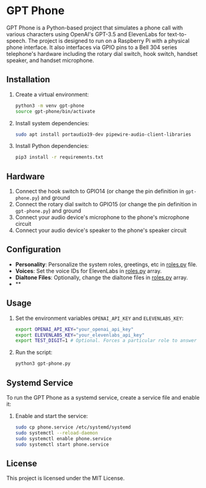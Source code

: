 # GPT Phone

GPT Phone is a Python-based project that simulates a phone call with various characters using OpenAI's GPT-3.5 and ElevenLabs for text-to-speech. The project is designed to run on a Raspberry Pi with a physical phone interface. It also interfaces via GPIO pins to a Bell 304 series telephone's hardware including the rotary dial switch, hook switch, handset speaker, and handset microphone.

## Installation

1. Create a virtual environment:
    ```sh
    python3 -m venv gpt-phone
    source gpt-phone/bin/activate
    ```

2. Install system dependencies:
    ```sh
    sudo apt install portaudio19-dev pipewire-audio-client-libraries
    ```

3. Install Python dependencies:
    ```sh
    pip3 install -r requirements.txt
    ```

## Hardware

1. Connect the hook switch to GPIO14 (or change the pin definition in `gpt-phone.py`) and ground
2. Connect the rotary dial switch to GPIO15 (or change the pin definition in `gpt-phone.py`) and ground
3. Connect your audio device's microphone to the phone's microphone circuit
4. Connect your audio device's speaker to the phone's speaker circuit

## Configuration

- **Personality**: Personalize the system roles, greetings, etc in [roles.py](http://_vscodecontentref_/0) file.
- **Voices**: Set the voice IDs for ElevenLabs in [roles.py](http://_vscodecontentref_/1) array.
- **Dialtone Files**: Optionally, change the dialtone files in [roles.py](http://_vscodecontentref_/2) array.
- **

## Usage

1. Set the environment variables `OPENAI_API_KEY` and `ELEVENLABS_KEY`:
    ```sh
    export OPENAI_API_KEY="your_openai_api_key"
    export ELEVENLABS_KEY="your_elevenlabs_api_key"
    export TEST_DIGIT=1 # Optional. Forces a particular role to answer the phone, for testing purposes.
    ```

2. Run the script:
    ```sh
    python3 gpt-phone.py
    ```

## Systemd Service

To run the GPT Phone as a systemd service, create a service file and enable it:

1. Enable and start the service:
    ```sh
    sudo cp phone.service /etc/systemd/systemd
    sudo systemctl --reload-daemon
    sudo systemctl enable phone.service
    sudo systemctl start phone.service
    ```

## License

This project is licensed under the MIT License.